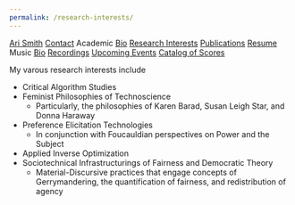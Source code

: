 ```yaml
---
permalink: /research-interests/
---
```

<div class="sidenav">
  <a href="../">Ari Smith</a>
  <a href="../contact">Contact</a>
  <atitle>Academic</atitle>
  <a href="../academic-bio"><asub>Bio</asub></a>
  <a href="../research-interests"><asub>Research Interests</asub></a>
  <a href="../publications"><asub>Publications</asub></a>
  <a href="../Ari Smith Resume as of 2022-02-11.pdf" download><asub>Resume</asub></a>
  <atitle>Music</atitle>
  <a href="../music-bio"><asub>Bio</asub></a>
  <a href="../recordings"><asub>Recordings</asub></a>
  <a href="../upcoming"><asub>Upcoming Events</asub></a>
  <a href="../catalog-of-works"><asub>Catalog of Scores</asub></a>
</div>

My varous research interests include

- Critical Algorithm Studies
- Feminist Philosophies of Technoscience
  - Particularly, the philosophies of Karen Barad, Susan Leigh Star, and Donna Haraway
- Preference Elicitation Technologies
  - In conjunction with Foucauldian perspectives on Power and the Subject
- Applied Inverse Optimization
- Sociotechnical Infrastructurings of Fairness and Democratic Theory
  - Material-Discursive practices that engage concepts of Gerrymandering, the quantification of fairness, and redistribution of agency
